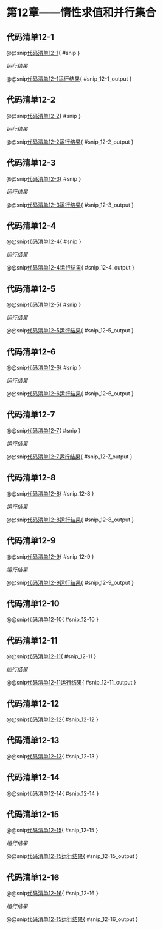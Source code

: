 # 第12章——惰性求值和并行集合

## 代码清单12-1

@@snip[代码清单12-1](../../main/scala/chapter12/shortCircuit.scala){ #snip }

*运行结果*

@@snip[代码清单12-1运行结果](../../main/scala/chapter12/output/shortCircuit.output){ #snip_12-1_output }

## 代码清单12-2

@@snip[代码清单12-2](../../main/scala/chapter12/eager.scala){ #snip }

*运行结果*

@@snip[代码清单12-2运行结果](../../main/scala/chapter12/output/eager.output){ #snip_12-2_output }

## 代码清单12-3

@@snip[代码清单12-3](../../main/scala/chapter12/lazy.scala){ #snip }

*运行结果*

@@snip[代码清单12-3运行结果](../../main/scala/chapter12/output/lazy.output){ #snip_12-3_output }

## 代码清单12-4

@@snip[代码清单12-4](../../main/scala/chapter12/lazyOrder.scala){ #snip }

*运行结果*

@@snip[代码清单12-4运行结果](../../main/scala/chapter12/output/lazyOrder.output){ #snip_12-4_output }

## 代码清单12-5

@@snip[代码清单12-5](../../main/scala/chapter12/strictCollection.scala){ #snip }

*运行结果*

@@snip[代码清单12-5运行结果](../../main/scala/chapter12/output/strictCollection.output){ #snip_12-5_output }

## 代码清单12-6

@@snip[代码清单12-6](../../main/scala/chapter12/lazyCollection.scala){ #snip }

*运行结果*

@@snip[代码清单12-6运行结果](../../main/scala/chapter12/output/lazyCollection.output){ #snip_12-6_output }

## 代码清单12-7

@@snip[代码清单12-7](../../main/scala/chapter12/numberGenerator.scala){ #snip }

*运行结果*

@@snip[代码清单12-7运行结果](../../main/scala/chapter12/output/numberGenerator.output){ #snip_12-7_output }

## 代码清单12-8

@@snip[代码清单12-8](../../main/scala/chapter12/numberGenerator.scala){ #snip_12-8 }

*运行结果*

@@snip[代码清单12-8运行结果](../../main/scala/chapter12/output/numberGenerator.output){ #snip_12-8_output }

## 代码清单12-9

@@snip[代码清单12-9](../../main/scala/chapter12/numberGenerator.scala){ #snip_12-9 }

*运行结果*

@@snip[代码清单12-9运行结果](../../main/scala/chapter12/output/numberGenerator.output){ #snip_12-9_output }

## 代码清单12-10

@@snip[代码清单12-10](../../main/scala/chapter12/primes.scala){ #snip_12-10 }

## 代码清单12-11

@@snip[代码清单12-11](../../main/scala/chapter12/primes.scala){ #snip_12-11 }

*运行结果*

@@snip[代码清单12-11运行结果](../../main/scala/chapter12/output/primes.output){ #snip_12-11_output }

## 代码清单12-12

@@snip[代码清单12-12](../../main/scala/chapter12/Weather.scala){ #snip_12-12 }

## 代码清单12-13

@@snip[代码清单12-13](../../main/scala/chapter12/Weather.scala){ #snip_12-13 }

## 代码清单12-14

@@snip[代码清单12-14](../../main/scala/chapter12/Weather.scala){ #snip_12-14 }

## 代码清单12-15

@@snip[代码清单12-15](../../main/scala/chapter12/Weather.scala){ #snip_12-15 }

*运行结果*

@@snip[代码清单12-15运行结果](../../main/scala/chapter12/output/weather.output){ #snip_12-15_output }

## 代码清单12-16

@@snip[代码清单12-16](../../main/scala/chapter12/Weather.scala){ #snip_12-16 }

*运行结果*

@@snip[代码清单12-15运行结果](../../main/scala/chapter12/output/weather.output){ #snip_12-16_output }